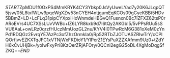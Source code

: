 $START$ZpMDU1f0OxPS4MmKRYK4CY3Ybkp0JsVyUweLYad7y20K6JLqpQT5jsw/05L8txfWLw9pqeWgXZw53nCYEH4ntjgumEqKCOs09gCyeKBBt5HDv5BBmZ+LD+LcFLq31pipCYXpxiHoWnmdeHBGvQ1Fusnxn0Bc7iZFXZ62tsP0rARoEVrs4UC7XSsLUvVWBc+lZ6LYR8kxb9d7I6tQy2AKGbI5/5vPPsRUu5sSVU6AaL+owLRz0qrzfHUczMmUozGL2nu/KYV4I0TPwRcM6G381oXeM0zYnPd1RDQGz2EvrqYE7AzPc3ofZhzOrmkIa0/Rp52RTbZJOTUASZRIwTrY/cCPlQOrfjvvEZKXTqJFC1xVTNjWxFKDioY1/YlPerZ1EYsPuXZZXAfmm9Uz0+tZdYH6kCvUHjBk+/yoIwFxyPri8KzOerZRjAFOry/0QCnl2egG25oDL4XgMoDqgSfZKQ==$END$